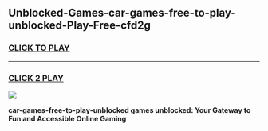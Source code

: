 
## Unblocked-Games-car-games-free-to-play-unblocked-Play-Free-cfd2g
<h3>
<a href="https://premium76.site?title=car-games-free-to-play-unblocked&ref=22A">CLICK TO PLAY</a></h3>
<hr>

<h3>
<a href="https://premium76.site?title=car-games-free-to-play-unblocked&ref=22A">CLICK 2 PLAY</a>
  
</h3>

<a href="https://premium76.site?title=car-games-free-to-play-unblocked&ref=22A"><img src="https://clearcache.store/games.png"></a>


**car-games-free-to-play-unblocked games unblocked: Your Gateway to Fun and Accessible Online Gaming**
